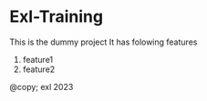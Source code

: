 # Exl-Training

This is the dummy project
It has folowing features
1. feature1
1. feature2

@copy; exl 2023
